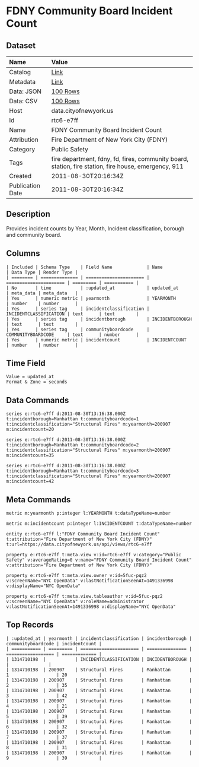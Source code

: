# FDNY Community Board Incident Count

## Dataset

| Name | Value |
| :--- | :---- |
| Catalog | [Link](https://catalog.data.gov/dataset/fdny-community-board-incident-count-fc5ae) |
| Metadata | [Link](https://data.cityofnewyork.us/api/views/rtc6-e7ff) |
| Data: JSON | [100 Rows](https://data.cityofnewyork.us/api/views/rtc6-e7ff/rows.json?max_rows=100) |
| Data: CSV | [100 Rows](https://data.cityofnewyork.us/api/views/rtc6-e7ff/rows.csv?max_rows=100) |
| Host | data.cityofnewyork.us |
| Id | rtc6-e7ff |
| Name | FDNY Community Board Incident Count |
| Attribution | Fire Department of New York City (FDNY) |
| Category | Public Safety |
| Tags | fire department, fdny, fd, fires, community board, station, fire station, fire house, emergency, 911 |
| Created | 2011-08-30T20:16:34Z |
| Publication Date | 2011-08-30T20:16:34Z |

## Description

Provides incident counts by Year, Month, Incident classification, borough and community board.

## Columns

```ls
| Included | Schema Type    | Field Name             | Name                   | Data Type | Render Type |
| ======== | ============== | ====================== | ====================== | ========= | =========== |
| No       | time           | :updated_at            | updated_at             | meta_data | meta_data   |
| Yes      | numeric metric | yearmonth              | YEARMONTH              | number    | number      |
| Yes      | series tag     | incidentclassification | INCIDENTCLASSIFICATION | text      | text        |
| Yes      | series tag     | incidentborough        | INCIDENTBOROUGH        | text      | text        |
| Yes      | series tag     | communityboardcode     | COMMUNITYBOARDCODE     | text      | number      |
| Yes      | numeric metric | incidentcount          | INCIDENTCOUNT          | number    | number      |
```

## Time Field

```ls
Value = updated_at
Format & Zone = seconds
```

## Data Commands

```ls
series e:rtc6-e7ff d:2011-08-30T13:16:38.000Z t:incidentborough=Manhattan t:communityboardcode=1 t:incidentclassification="Structural Fires" m:yearmonth=200907 m:incidentcount=20

series e:rtc6-e7ff d:2011-08-30T13:16:38.000Z t:incidentborough=Manhattan t:communityboardcode=2 t:incidentclassification="Structural Fires" m:yearmonth=200907 m:incidentcount=35

series e:rtc6-e7ff d:2011-08-30T13:16:38.000Z t:incidentborough=Manhattan t:communityboardcode=3 t:incidentclassification="Structural Fires" m:yearmonth=200907 m:incidentcount=42
```

## Meta Commands

```ls
metric m:yearmonth p:integer l:YEARMONTH t:dataTypeName=number

metric m:incidentcount p:integer l:INCIDENTCOUNT t:dataTypeName=number

entity e:rtc6-e7ff l:"FDNY Community Board Incident Count" t:attribution="Fire Department of New York City (FDNY)" t:url=https://data.cityofnewyork.us/api/views/rtc6-e7ff

property e:rtc6-e7ff t:meta.view v:id=rtc6-e7ff v:category="Public Safety" v:averageRating=0 v:name="FDNY Community Board Incident Count" v:attribution="Fire Department of New York City (FDNY)"

property e:rtc6-e7ff t:meta.view.owner v:id=5fuc-pqz2 v:screenName="NYC OpenData" v:lastNotificationSeenAt=1491336998 v:displayName="NYC OpenData"

property e:rtc6-e7ff t:meta.view.tableauthor v:id=5fuc-pqz2 v:screenName="NYC OpenData" v:roleName=administrator v:lastNotificationSeenAt=1491336998 v:displayName="NYC OpenData"
```

## Top Records

```ls
| :updated_at | yearmonth | incidentclassification | incidentborough | communityboardcode | incidentcount | 
| =========== | ========= | ====================== | =============== | ================== | ============= | 
| 1314710198  |           | INCIDENTCLASSIFICATION | INCIDENTBOROUGH |                    |               | 
| 1314710198  | 200907    | Structural Fires       | Manhattan       | 1                  | 20            | 
| 1314710198  | 200907    | Structural Fires       | Manhattan       | 2                  | 35            | 
| 1314710198  | 200907    | Structural Fires       | Manhattan       | 3                  | 42            | 
| 1314710198  | 200907    | Structural Fires       | Manhattan       | 4                  | 21            | 
| 1314710198  | 200907    | Structural Fires       | Manhattan       | 5                  | 39            | 
| 1314710198  | 200907    | Structural Fires       | Manhattan       | 6                  | 32            | 
| 1314710198  | 200907    | Structural Fires       | Manhattan       | 7                  | 37            | 
| 1314710198  | 200907    | Structural Fires       | Manhattan       | 8                  | 31            | 
| 1314710198  | 200907    | Structural Fires       | Manhattan       | 9                  | 39            | 
```